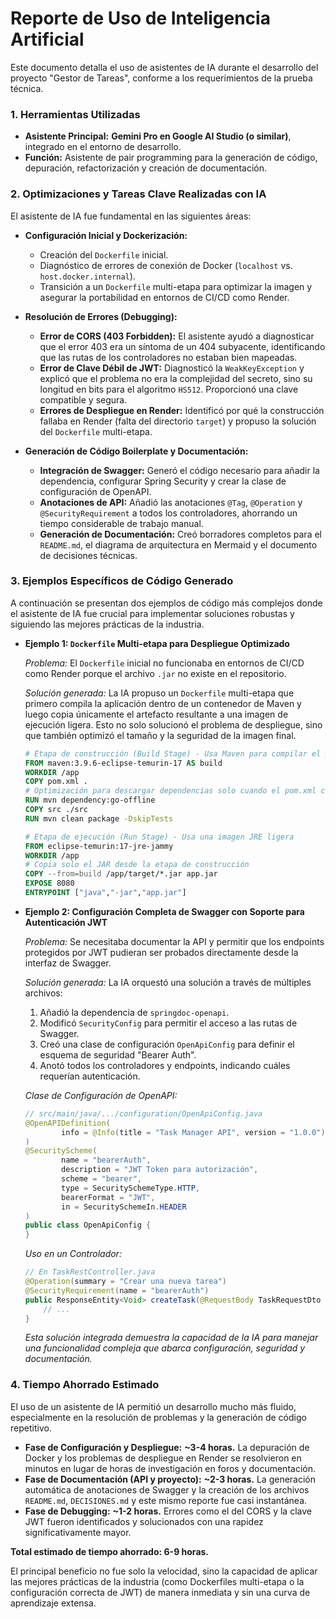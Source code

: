 # Reporte de Uso de Inteligencia Artificial

Este documento detalla el uso de asistentes de IA durante el desarrollo del proyecto "Gestor de Tareas", conforme a los requerimientos de la prueba técnica.

### 1. Herramientas Utilizadas

- **Asistente Principal:** **Gemini Pro en Google AI Studio (o similar)**, integrado en el entorno de desarrollo.
- **Función:** Asistente de pair programming para la generación de código, depuración, refactorización y creación de documentación.

### 2. Optimizaciones y Tareas Clave Realizadas con IA

El asistente de IA fue fundamental en las siguientes áreas:

- **Configuración Inicial y Dockerización:**
    - Creación del `Dockerfile` inicial.
    - Diagnóstico de errores de conexión de Docker (`localhost` vs. `host.docker.internal`).
    - Transición a un `Dockerfile` multi-etapa para optimizar la imagen y asegurar la portabilidad en entornos de CI/CD como Render.

- **Resolución de Errores (Debugging):**
    - **Error de CORS (403 Forbidden):** El asistente ayudó a diagnosticar que el error 403 era un síntoma de un 404 subyacente, identificando que las rutas de los controladores no estaban bien mapeadas.
    - **Error de Clave Débil de JWT:** Diagnosticó la `WeakKeyException` y explicó que el problema no era la complejidad del secreto, sino su longitud en bits para el algoritmo `HS512`. Proporcionó una clave compatible y segura.
    - **Errores de Despliegue en Render:** Identificó por qué la construcción fallaba en Render (falta del directorio `target`) y propuso la solución del `Dockerfile` multi-etapa.

- **Generación de Código Boilerplate y Documentación:**
    - **Integración de Swagger:** Generó el código necesario para añadir la dependencia, configurar Spring Security y crear la clase de configuración de OpenAPI.
    - **Anotaciones de API:** Añadió las anotaciones `@Tag`, `@Operation` y `@SecurityRequirement` a todos los controladores, ahorrando un tiempo considerable de trabajo manual.
    - **Generación de Documentación:** Creó borradores completos para el `README.md`, el diagrama de arquitectura en Mermaid y el documento de decisiones técnicas.

### 3. Ejemplos Específicos de Código Generado

A continuación se presentan dos ejemplos de código más complejos donde el asistente de IA fue crucial para implementar soluciones robustas y siguiendo las mejores prácticas de la industria.

- **Ejemplo 1: `Dockerfile` Multi-etapa para Despliegue Optimizado**

  *Problema:* El `Dockerfile` inicial no funcionaba en entornos de CI/CD como Render porque el archivo `.jar` no existe en el repositorio.

  *Solución generada:* La IA propuso un `Dockerfile` multi-etapa que primero compila la aplicación dentro de un contenedor de Maven y luego copia únicamente el artefacto resultante a una imagen de ejecución ligera. Esto no solo solucionó el problema de despliegue, sino que también optimizó el tamaño y la seguridad de la imagen final.

  ```dockerfile
  # Etapa de construcción (Build Stage) - Usa Maven para compilar el proyecto
  FROM maven:3.9.6-eclipse-temurin-17 AS build
  WORKDIR /app
  COPY pom.xml .
  # Optimización para descargar dependencias solo cuando el pom.xml cambia
  RUN mvn dependency:go-offline 
  COPY src ./src
  RUN mvn clean package -DskipTests

  # Etapa de ejecución (Run Stage) - Usa una imagen JRE ligera
  FROM eclipse-temurin:17-jre-jammy
  WORKDIR /app
  # Copia solo el JAR desde la etapa de construcción
  COPY --from=build /app/target/*.jar app.jar
  EXPOSE 8080
  ENTRYPOINT ["java","-jar","app.jar"]
  ```

- **Ejemplo 2: Configuración Completa de Swagger con Soporte para Autenticación JWT**

  *Problema:* Se necesitaba documentar la API y permitir que los endpoints protegidos por JWT pudieran ser probados directamente desde la interfaz de Swagger.

  *Solución generada:* La IA orquestó una solución a través de múltiples archivos:
    1.  Añadió la dependencia de `springdoc-openapi`.
    2.  Modificó `SecurityConfig` para permitir el acceso a las rutas de Swagger.
    3.  Creó una clase de configuración `OpenApiConfig` para definir el esquema de seguridad "Bearer Auth".
    4.  Anotó todos los controladores y endpoints, indicando cuáles requerían autenticación.

  *Clase de Configuración de OpenAPI:*
  ```java
  // src/main/java/.../configuration/OpenApiConfig.java
  @OpenAPIDefinition(
          info = @Info(title = "Task Manager API", version = "1.0.0")
  )
  @SecurityScheme(
          name = "bearerAuth",
          description = "JWT Token para autorización",
          scheme = "bearer",
          type = SecuritySchemeType.HTTP,
          bearerFormat = "JWT",
          in = SecuritySchemeIn.HEADER
  )
  public class OpenApiConfig {
  }
  ```

  *Uso en un Controlador:*
  ```java
  // En TaskRestController.java
  @Operation(summary = "Crear una nueva tarea")
  @SecurityRequirement(name = "bearerAuth")
  public ResponseEntity<Void> createTask(@RequestBody TaskRequestDto dto) {
      // ...
  }
  ```
  *Esta solución integrada demuestra la capacidad de la IA para manejar una funcionalidad compleja que abarca configuración, seguridad y documentación.*

### 4. Tiempo Ahorrado Estimado

El uso de un asistente de IA permitió un desarrollo mucho más fluido, especialmente en la resolución de problemas y la generación de código repetitivo.

- **Fase de Configuración y Despliegue:** **~3-4 horas.** La depuración de Docker y los problemas de despliegue en Render se resolvieron en minutos en lugar de horas de investigación en foros y documentación.
- **Fase de Documentación (API y proyecto):** **~2-3 horas.** La generación automática de anotaciones de Swagger y la creación de los archivos `README.md`, `DECISIONES.md` y este mismo reporte fue casi instantánea.
- **Fase de Debugging:** **~1-2 horas.** Errores como el del CORS y la clave JWT fueron identificados y solucionados con una rapidez significativamente mayor.

**Total estimado de tiempo ahorrado: 6-9 horas.**

El principal beneficio no fue solo la velocidad, sino la capacidad de aplicar las mejores prácticas de la industria (como Dockerfiles multi-etapa o la configuración correcta de JWT) de manera inmediata y sin una curva de aprendizaje extensa. 